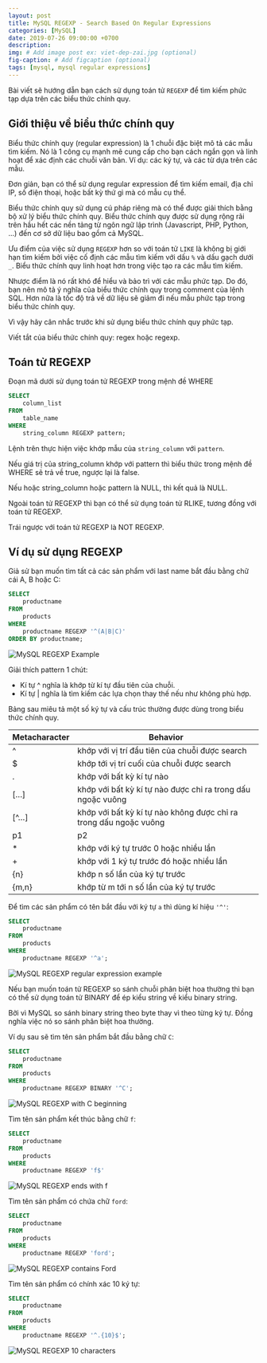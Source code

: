 ```yaml
---
layout: post
title: MySQL REGEXP - Search Based On Regular Expressions
categories: [MySQL]
date: 2019-07-26 09:00:00 +0700
description: 
img: # Add image post ex: viet-dep-zai.jpg (optional)
fig-caption: # Add figcaption (optional)
tags: [mysql, mysql regular expressions]
---
```


Bài viết sẽ hướng dẫn bạn cách sử dụng toán tử `REGEXP` để tìm kiếm phức tạp dựa trên các biểu thức chính quy.

## Giới thiệu về biểu thức chính quy

Biểu thức chính quy (regular expression) là 1 chuỗi đặc biệt mô tả các mẫu tìm kiếm. Nó là 1 công cụ mạnh mẽ cung cấp cho bạn cách ngắn gọn và linh hoạt để xác định các chuỗi văn bản. Ví dụ: các ký tự, và các từ dựa trên các mẫu.

Đơn giản, bạn có thể sử dụng regular expression để tìm kiếm email, địa chỉ IP, số điện thoại, hoặc bất kỳ thứ gì mà có mẫu cụ thể.

Biểu thức chính quy sử dụng cú pháp riêng mà có thể được giải thích bằng bộ xử lý biểu thức chính quy. Biểu thức chính quy được sử dụng rộng rãi trên hầu hết các nền tảng từ ngôn ngữ lập trình (Javascript, PHP, Python, ...) đến cơ sở dữ liệu bao gồm cả MySQL.

Ưu điểm của việc sử dụng `REGEXP` hơn so với toán tử `LIKE` là không bị giới hạn tìm kiếm bởi việc cố định các mẫu tìm kiếm với dấu `%` và dấu gạch dưới `_`. Biểu thức chính quy linh hoạt hơn trong việc tạo ra các mẫu tìm kiếm.

Nhược điểm là nó rất khó để hiểu và bảo trì với các mẫu phức tạp. Do đó, bạn nên mô tả ý nghĩa của biểu thức chính quy trong comment của lệnh SQL. Hơn nữa là tốc độ trả về dữ liệu sẽ giảm đi nếu mẫu phức tạp trong biểu thức chính quy.

Vì vậy hãy cân nhắc trước khi sử dụng biểu thức chính quy phức tạp.

Viết tắt của biểu thức chính quy: regex hoặc regexp.

## Toán tử REGEXP

Đoạn mã dưới sử dụng toán tử REGEXP trong mệnh đề WHERE

```sql
SELECT 
    column_list
FROM
    table_name
WHERE
    string_column REGEXP pattern;
```

Lệnh trên thực hiện việc khớp mẫu của `string_column` với `pattern`.

Nếu giá trị của string_column khớp với pattern thì biểu thức trong mệnh đề WHERE sẽ trả về true, ngược lại là false.

Nếu hoặc string_column hoặc pattern là NULL, thì kết quả là NULL.

Ngoài toán tử REGEXP thì bạn có thể sử dụng toán tử RLIKE, tương đồng với toán tử REGEXP.

Trái ngược với toán tử REGEXP là NOT REGEXP.

## Ví dụ sử dụng REGEXP

Giả sử bạn muốn tìm tất cả các sản phẩm với last name bắt đầu bằng chữ cái A, B hoặc C:

```sql
SELECT 
    productname
FROM
    products
WHERE
    productname REGEXP '^(A|B|C)'
ORDER BY productname;
```

![MySQL REGEXP Example](http://www.mysqltutorial.org/wp-content/uploads/2009/12/MySQL-REGEXP-Example.jpg)

Giải thích pattern 1 chút:

- Kí tự ^ nghĩa là khớp từ kí tự đầu tiên của chuỗi.
- Kí tự | nghĩa là tìm kiếm các lựa chọn thay thế nếu như không phù hợp.

Bảng sau miêu tả một số ký tự và cấu trúc thường được dùng trong biểu thức chính quy.

| Metacharacter | Behavior |
|---|---|
| ^ | khớp với vị trí đầu tiên của chuỗi được search |
| $ | khớp tới vị trí cuối của chuỗi được search |
| . | khớp với bất kỳ kí tự nào |
| […] | khớp với bất kỳ kí tự nào được chỉ ra trong dấu ngoặc vuông |
| [^…] | khớp với bất kỳ kí tự nào không được chỉ ra trong dấu ngoặc vuông |
| p1|p2 | khớp với bất kỳ mẫu nào giữa p1 hoặc p2 |
| * | khớp với ký tự trước 0 hoặc nhiều lần |
| + | khớp với 1 ký tự trước đó hoặc nhiều lần |
| {n} | khớp n số lần của ký tự trước |
| {m,n} | khớp từ m tới n số lần của ký tự trước |

Để tìm các sản phẩm có tên bắt đầu với ký tự `a` thì dùng kí hiệu `'^'`:

```sql
SELECT 
    productname
FROM
    products
WHERE
    productname REGEXP '^a';
```

![MySQL REGEXP regular expression example](http://www.mysqltutorial.org/wp-content/uploads/2009/12/MySQL-REGEXP-regular-expression-example.jpg)

Nếu bạn muốn toán tử REGEXP so sánh chuỗi phân biệt hoa thường thì bạn có thể sử dụng toán tử BINARY để ép kiểu string về kiểu binary string.

Bởi vì MySQL so sánh binary string theo byte thay vì theo từng ký tự. Đồng nghĩa việc nó so sánh phân biệt hoa thường.

Ví dụ sau sẽ tìm tên sản phẩm bắt đầu bằng chữ `C`:

```sql
SELECT 
    productname
FROM
    products
WHERE
    productname REGEXP BINARY '^C';
```

![MySQL REGEXP with C beginning](http://www.mysqltutorial.org/wp-content/uploads/2009/12/MySQL-REGEXP-with-C-beginning.jpg)

Tìm tên sản phẩm kết thúc bằng chữ `f`:

```sql
SELECT 
    productname
FROM
    products
WHERE
    productname REGEXP 'f$'
```

![MySQL REGEXP ends with f](http://www.mysqltutorial.org/wp-content/uploads/2009/12/MySQL-REGEX-ends-with-f.jpg)

Tìm tên sản phẩm có chứa chữ `ford`:

```sql
SELECT 
    productname
FROM
    products
WHERE
    productname REGEXP 'ford';
```

![MySQL REGEXP contains Ford](http://www.mysqltutorial.org/wp-content/uploads/2009/12/MySQL-REGEXP-contains-Ford.jpg)

Tìm tên sản phẩm có chính xác 10 ký tự:

```sql
SELECT 
    productname
FROM
    products
WHERE
    productname REGEXP '^.{10}$';
```

![MySQL REGEXP 10 characters](http://www.mysqltutorial.org/wp-content/uploads/2009/12/MySQL-REGEXP-10-characters.jpg)
